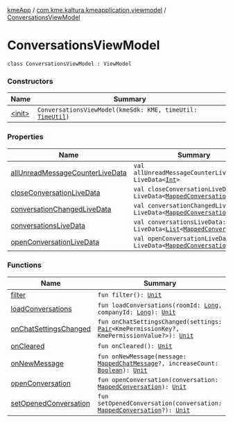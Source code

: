 [kmeApp](../../index.md) / [com.kme.kaltura.kmeapplication.viewmodel](../index.md) / [ConversationsViewModel](./index.md)

# ConversationsViewModel

`class ConversationsViewModel : ViewModel`

### Constructors

| Name | Summary |
|---|---|
| [&lt;init&gt;](-init-.md) | `ConversationsViewModel(kmeSdk: KME, timeUtil: `[`TimeUtil`](../../com.kme.kaltura.kmeapplication.util/-time-util/index.md)`)` |

### Properties

| Name | Summary |
|---|---|
| [allUnreadMessageCounterLiveData](all-unread-message-counter-live-data.md) | `val allUnreadMessageCounterLiveData: LiveData<`[`Int`](https://kotlinlang.org/api/latest/jvm/stdlib/kotlin/-int/index.html)`>` |
| [closeConversationLiveData](close-conversation-live-data.md) | `val closeConversationLiveData: LiveData<`[`MappedConversation`](../../com.kme.kaltura.kmeapplication.data/-mapped-conversation/index.md)`?>` |
| [conversationChangedLiveData](conversation-changed-live-data.md) | `val conversationChangedLiveData: LiveData<`[`MappedConversation`](../../com.kme.kaltura.kmeapplication.data/-mapped-conversation/index.md)`>` |
| [conversationsLiveData](conversations-live-data.md) | `val conversationsLiveData: LiveData<`[`List`](https://kotlinlang.org/api/latest/jvm/stdlib/kotlin.collections/-list/index.html)`<`[`MappedConversation`](../../com.kme.kaltura.kmeapplication.data/-mapped-conversation/index.md)`>>` |
| [openConversationLiveData](open-conversation-live-data.md) | `val openConversationLiveData: LiveData<`[`MappedConversation`](../../com.kme.kaltura.kmeapplication.data/-mapped-conversation/index.md)`>` |

### Functions

| Name | Summary |
|---|---|
| [filter](filter.md) | `fun filter(): `[`Unit`](https://kotlinlang.org/api/latest/jvm/stdlib/kotlin/-unit/index.html) |
| [loadConversations](load-conversations.md) | `fun loadConversations(roomId: `[`Long`](https://kotlinlang.org/api/latest/jvm/stdlib/kotlin/-long/index.html)`, companyId: `[`Long`](https://kotlinlang.org/api/latest/jvm/stdlib/kotlin/-long/index.html)`): `[`Unit`](https://kotlinlang.org/api/latest/jvm/stdlib/kotlin/-unit/index.html) |
| [onChatSettingsChanged](on-chat-settings-changed.md) | `fun onChatSettingsChanged(settings: `[`Pair`](https://kotlinlang.org/api/latest/jvm/stdlib/kotlin/-pair/index.html)`<KmePermissionKey?, KmePermissionValue?>): `[`Unit`](https://kotlinlang.org/api/latest/jvm/stdlib/kotlin/-unit/index.html) |
| [onCleared](on-cleared.md) | `fun onCleared(): `[`Unit`](https://kotlinlang.org/api/latest/jvm/stdlib/kotlin/-unit/index.html) |
| [onNewMessage](on-new-message.md) | `fun onNewMessage(message: `[`MappedChatMessage`](../../com.kme.kaltura.kmeapplication.data/-mapped-chat-message/index.md)`?, increaseCount: `[`Boolean`](https://kotlinlang.org/api/latest/jvm/stdlib/kotlin/-boolean/index.html)`): `[`Unit`](https://kotlinlang.org/api/latest/jvm/stdlib/kotlin/-unit/index.html) |
| [openConversation](open-conversation.md) | `fun openConversation(conversation: `[`MappedConversation`](../../com.kme.kaltura.kmeapplication.data/-mapped-conversation/index.md)`): `[`Unit`](https://kotlinlang.org/api/latest/jvm/stdlib/kotlin/-unit/index.html) |
| [setOpenedConversation](set-opened-conversation.md) | `fun setOpenedConversation(conversation: `[`MappedConversation`](../../com.kme.kaltura.kmeapplication.data/-mapped-conversation/index.md)`?): `[`Unit`](https://kotlinlang.org/api/latest/jvm/stdlib/kotlin/-unit/index.html) |
